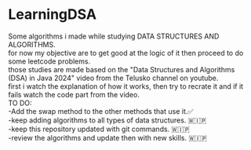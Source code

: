 # LearningDSA
<p>Some algorithms i made while studying DATA STRUCTURES AND ALGORITHMS.<br>
for now my objective are to get good at the logic of it then proceed to do some leetcode problems.<br>
those studies are made based on the "Data Structures and Algorithms (DSA) in Java 2024" video from the Telusko channel on youtube.<br>
first i watch the explanation of how it works, then try to recrate it and if it fails watch the code part from the video.<br>
TO DO: <br>
-Add the swap method to the other methods that use it.✅<br>
-keep adding algorithms to all types of data structures. 🇼🇮🇵<br>
-keep this repository updated with git commands. 🇼🇮🇵<br>
-review the algorithms and update then with new skills. 🇼🇮🇵</p>
